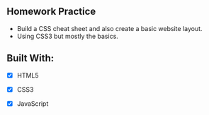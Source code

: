 ##  Homework Practice
* Build a CSS cheat sheet and also create a basic website layout.
* Using CSS3 but mostly the basics.
## Built With:
- [x] HTML5
- [x] CSS3
- [x] JavaScript

